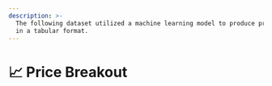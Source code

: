 ```yaml
---
description: >-
  The following dataset utilized a machine learning model to produce predictions
  in a tabular format.
---
```


# 📈 Price Breakout

